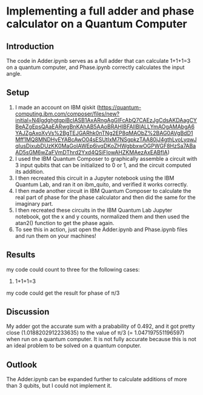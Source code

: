 # Implementing a full adder and phase calculator on a Quantum Computer 


## Introduction

The code in Adder.ipynb serves as a full adder that can calculate 1+1+1=3 on a quantum computer, and Phase.ipynb correctly calculates the input angle.

## Setup


1. I made an account on IBM qiskit (https://quantum-computing.ibm.com/composer/files/new?initial=N4IgdghgtgpiBcIASB1AxARngAgGIFcAbQ7CAEzJgCdsAKDAagCYBeAZgEpsQAaEARwgBnKAhAB5AAoBRAHIBFAIIBlALLYmAOgAMAbgA6YAJZgAxoXyVs%2BgTEJGARhk0nTNg2EP8qMAObZ%2BAG0AVgBdD1Mff1MQ8MNDHyEYABcAwO04sESUtIxM7NSgpkzTAA80jJ4gthLyoLyqwJqIusDixubDUzKK0MaGoIAWEp6ivqDKoZHWgbbxwOGPWGF8HzSa7ABaAD5sGM6wZaFVmDThrd2Yxd4QSiFIowAHZKMAezAxEABfIA)
2. I used the IBM Quantum Composer to graphically assemble a circuit with 3 input qubits that can be initialized to 0 or 1, and the circuit computed its addition.
3. I then recreated this circuit in a Jupyter notebook using the IBM Quantum Lab, and ran it on ibm_quito, and verified it works correctly.
4. I then made another circuit in IBM Quantum Composer to calculate the real part of phase for the phase calculator and then did the same for the imaginary part.
5. I then recreated these circuits in the IBM Quantum Lab Jupyter notebook, got the x and y counts, normalized them and then used the atan2() function to get the phase again.
6. To see this in action, just open the Adder.ipynb and Phase.ipynb files and run them on your machines!

## Results

my code could count to three for the following cases:

1. 1+1+1=3

my code could get the result for phase of π/3

## Discussion

My adder got the accurate sum with a prabability of 0.492, and it got pretty close (1.0188202912233635) to the value of π/3 (= 1.047197551196597) when run on a quantum computer. It is not fully accurate because this is not an ideal problem to be solved on a quantum conputer.

## Outlook

The Adder.ipynb can be expanded further to calculate additions of more than 3 qubits, but I could not implement it.
